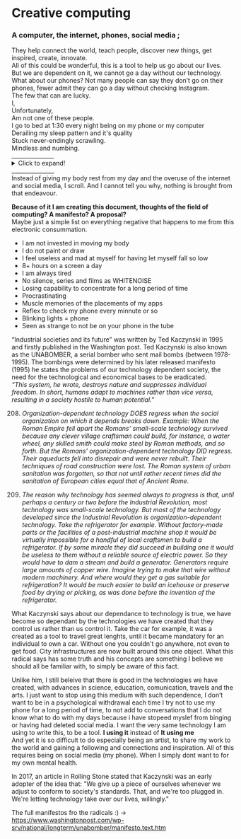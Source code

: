 # Creative computing
 
  <h3> A computer, the internet, phones, social media ;</h3> 
They help connect the world, teach people, discover new things, get inspired, create, innovate.<br>
All of this could be wonderful, this is a tool to help us go about our lives.<br>
But we are dependent on it, we cannot go a day without our technology.<br>
What about our phones? Not many people can say they don’t go on their phones, fewer admit they can go a day without checking Instagram. <br>
The few that can are lucky.<br>
I,<br>
Unfortunately, <br>
Am not one of these people.<br>
I go to bed at 1:30 every night being on my phone or my computer<br>
Derailing my sleep pattern and it's quality<br>
Stuck never-endingly scrawling.<br>
Mindless and numbing.<br>
_______________
<details>
  <summary>Click to expand!</summary>
  <img width="293" alt="Screenshot 2021-11-26 at 10 35 05" src="https://user-images.githubusercontent.com/94904963/143569091-3c21f6ea-6fb3-4e9d-bd62-3ceb4c7a07f7.png">
</details>
_______________ <br>
Instead of giving my body rest from my day and the overuse of the internet and social media, I scroll. And I cannot tell you why, nothing is brought from that endeavour.<br>

**Because of it I am creating this document, thoughts of the field of computing? A manifesto? A proposal?**<br>
Maybe just a simple list on everything negative that happens to me from this electronic consummation.<br>
- I am not invested in moving my body
- I do not paint or draw
- I feel useless and mad at myself for having let myself fall so low
- 8+ hours on a screen a day
- I am always tired
- No silence, series and films as WHITENOISE
- Losing capability to concentrate for a long period of time
- Procrastinating
- Muscle memories of the placements of my apps
- Reflex to check my phone every minnute or so
- Blinking lights = phone
- Seen as strange to not be on your phone in the tube

 
“Industrial societies and its future” was written by Ted Kaczynski in 1995 and firstly published in the Washington post. Ted Kaczynski is also known as the UNABOMBER, a serial bomber who sent mail bombs (between 1978-1995). The bombings were determined by his later released manifesto (1995) he states the problems of our technology dependent society, the need for the technological and economical bases to be eradicated. <br>
*“This system, he wrote, destroys nature and suppresses individual freedom. In short, humans adapt to machines rather than vice versa, resulting in a society hostile to human potential.”*

208. *Organization-dependent technology DOES regress when the social organization on which it depends breaks down. Example: When the Roman Empire fell apart the Romans’ small-scale technology survived because any clever village craftsman could build, for instance, a water wheel, any skilled smith could make steel by Roman methods, and so forth. But the Romans’ organization-dependent technology DID regress. Their aqueducts fell into disrepair and were never rebuilt. Their techniques of road construction were lost. The Roman system of urban sanitation was forgotten, so that not until rather recent times did the sanitation of European cities equal that of Ancient Rome.*

209. *The reason why technology has seemed always to progress is that, until perhaps a century or two before the Industrial Revolution, most technology was small-scale technology. But most of the technology developed since the Industrial Revolution is organization-dependent technology. Take the refrigerator for example. Without factory-made parts or the facilities of a post-industrial machine shop it would be virtually impossible for a handful of local craftsmen to build a refrigerator. If by some miracle they did succeed in building one it would be useless to them without a reliable source of electric power. So they would have to dam a stream and build a generator. Generators require large amounts of copper wire. Imagine trying to make that wire without modern machinery. And where would they get a gas suitable for refrigeration? It would be much easier to build an icehouse or preserve food by drying or picking, as was done before the invention of the refrigerator.*

What Kaczynski says about our dependance to technology is true, we have become so dependant by the technologies we have created that they control us rather than us control it. Take the car for example, it was a created as a tool to travel great lenghts, until it became mandatory for an individual to own a car. Without one you couldn't go anywhere, not even to get food. City infrastructures are now built around this one object. What this radical says has some truth and his concepts are something I believe we should all be familiar with, to simply be aware of this fact. <br>

Unlike him, I still beleive that there is good in the technologies we have created, with advances in science, education, comunication, travels and the arts. I just want to stop using this medium with such dependence, I don’t want to be in a psychological withdrawal each time I try not to use my phone for a long period of time, to not add to conversations that I do not know what to do with my days because i have stopeed myslef from binging or having had deleted social media. I want the very same technology I am using to write this, to be a tool. **I using it** instead of **It using me** <br>
And yet it is so difficult to do especially being an artist, to share my work to the world and gaining a following and connections and inspiration. All of this requires being on social media (my phone). When I simply dont want to for my own mental health.

In 2017, an article in Rolling Stone stated that Kaczynski was an early adopter of the idea that:  "We give up a piece of ourselves whenever we adjust to conform to society's standards. That, and we're too plugged in. We're letting technology take over our lives, willingly." <br>

The full manifestos fro the radicals :) -> https://www.washingtonpost.com/wp-srv/national/longterm/unabomber/manifesto.text.htm
